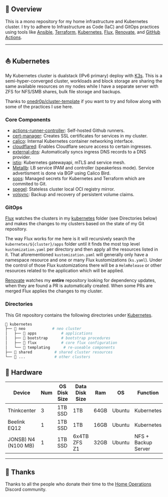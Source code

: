 ## 📖 Overview

This is a mono repository for my home infrastructure and Kubernetes cluster. I try to adhere to Infrastructure as Code (IaC) and GitOps practices using tools like [Ansible](https://www.ansible.com/), [Terraform](https://www.terraform.io/), [Kubernetes](https://kubernetes.io/), [Flux](https://github.com/fluxcd/flux2), [Renovate](https://github.com/renovatebot/renovate), and
[GitHub Actions](https://github.com/features/actions).

---

## ⛵ Kubernetes

My Kubernetes cluster is dualstack (IPv6 primary) deploy with [K3s](https://k3s.io/). This is a semi-hyper-converged cluster, workloads and block storage are sharing the same available resources on my nodes while I have a separate server with ZFS for NFS/SMB shares, bulk file storage and backups.

Thanks to [onedr0p/cluster-template](https://github.com/onedr0p/cluster-template) if you want to try and follow along with some of the practices I use here.

### Core Components

- [actions-runner-controller](https://github.com/actions/actions-runner-controller): Self-hosted Github runners.
- [cert-manager](https://github.com/cert-manager/cert-manager): Creates SSL certificates for services in my cluster.
- [calico](https://github.com/projectcalico/calico): Internal Kubernetes container networking interface.
- [cloudflared](https://github.com/cloudflare/cloudflared): Enables Cloudflare secure access to certain ingresses.
- [external-dns](https://github.com/kubernetes-sigs/external-dns): Automatically syncs ingress DNS records to a DNS provider.
- [istio](https://github.com/istio/): Kubernetes gatewayapi, mTLS and service mesh.
- [Metallb](https://github.com/metallb/metallb): LB service IPAM and controller (speakerless mode). Service advertisment is done via BGP using Calico Bird.
- [sops](https://github.com/getsops/sops): Managed secrets for Kubernetes and Terraform which are commited to Git.
- [spegel](https://github.com/spegel-org/spegel): Stateless cluster local OCI registry mirror.
- [volsync](https://github.com/backube/volsync): Backup and recovery of persistent volume claims.

### GitOps

[Flux](https://github.com/fluxcd/flux2) watches the clusters in my [kubernetes](./kubernetes/) folder (see Directories below) and makes the changes to my clusters based on the state of my
Git repository.

The way Flux works for me here is it will recursively search the `kubernetes/${cluster}/apps` folder until it finds the most top level `kustomization.yaml` per directory and then apply all the resources listed in it. That aforementioned `kustomization.yaml` will generally only have a namespace resource and one or many Flux kustomizations (`ks.yaml`). Under the control of those Flux kustomizations there will be a `HelmRelease` or other resources related to the application which will be applied.

[Renovate](https://github.com/renovatebot/renovate) watches my **entire** repository looking for dependency updates, when they are found a PR is automatically created. When some PRs are merged Flux applies the changes to my cluster.

### Directories

This Git repository contains the following directories under [Kubernetes](./kubernetes/).

```sh
📁 kubernetes
├── 📁 neo            # neo cluster
│   ├── 📁 apps           # applications
│   ├── 📁 bootstrap      # bootstrap procedures
│   ├── 📁 flux           # core flux configuration
│   └── 📁 templating      # re-useable components
├── 📁 shared          # shared cluster resources
└── 📁 ...             # other clusters
```

## 🔧 Hardware

| Device                      | Num | OS Disk Size | Data Disk Size                  | Ram  | OS            | Function                |
|-----------------------------|-----|--------------|---------------------------------|------|---------------|-------------------------|
| Thinkcenter                 | 3   | 1TB SSD      | 1TB                             | 64GB | Ubuntu        | Kubernetes              |
| Beelink EQ12                | 1   | 1TB SSD      | 1TB                             | 16GB | Ubuntu        | Kubernetes              |
| JONSB) N4 (N100 MB)         | 1   | 1TB SSD      | 6x4TB ZFS Z1                    | 32GB | Ubuntu        | NFS + Backup Server     |

---

## 🤝 Thanks

Thanks to all the people who donate their time to the [Home Operations](https://discord.gg/home-operations) Discord community.
